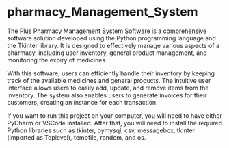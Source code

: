 # pharmacy_Management_System
The Plus Pharmacy Management System Software is a comprehensive software solution developed using the Python programming language and the Tkinter library. It is designed to effectively manage various aspects of a pharmacy, including user inventory, general product management, and monitoring the expiry of medicines.

With this software, users can efficiently handle their inventory by keeping track of the available medicines and general products. The intuitive user interface allows users to easily add, update, and remove items from the inventory. The system also enables users to generate invoices for their customers, creating an instance for each transaction.

If you want to run this project on your computer, you will need to have either PyCharm or VSCode installed. After that, you will need to install the required Python libraries such as tkinter, pymysql, csv, messagebox, tkinter (imported as Toplevel), tempfile, random, and os.
